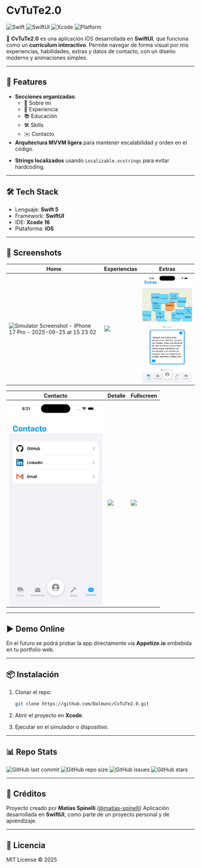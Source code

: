 # CvTuTe2.0

![Swift](https://img.shields.io/badge/Swift-5.0-orange?logo=swift)
![SwiftUI](https://img.shields.io/badge/SwiftUI-Apple-blue?logo=swift)
![Xcode](https://img.shields.io/badge/Xcode-16-blue?logo=xcode)
![Platform](https://img.shields.io/badge/platform-iOS-lightgrey)


📱 **CvTuTe2.0** es una aplicación iOS desarrollada en **SwiftUI**, que funciona como un **currículum interactivo**.
Permite navegar de forma visual por mis experiencias, habilidades, extras y datos de contacto, con un diseño moderno y animaciones simples.

---

## 🚀 Features

- **Secciones organizadas**:
  - 📄 Sobre mí
  - 💼 Experiencia
  - 📚 Educación
  - 🛠️ Skills
  - ✉️ Contacto
- **Arquitectura MVVM ligera** para mantener escalabilidad y orden en
el código.
* **Strings localizados** usando `Localizable.xcstrings` para evitar hardcoding.

---

## 🛠️ Tech Stack

* Lenguaje: **Swift 5**
* Framework: **SwiftUI**
* IDE: **Xcode 16**
* Plataforma: **iOS**

---
## 📸 Screenshots

| Home                                         | Experiencias                                         | Extras                                         |
| -------------------------------------------- | ---------------------------------------------------- | ---------------------------------------------- |
| <img width="250" alt="Simulator Screenshot - iPhone 17 Pro - 2025-09-25 at 15 23 02" src="https://github.com/user-attachments/assets/1c6f9795-8b70-4a42-a58b-05361f8deeaf" /> | <img src="Screenshots/experiencias.png" width="250"> | <img src="Screenshots/extras.png" width="250"> |

| Contacto                                         | Detalle                                         | Fullscreen                                         |
| ------------------------------------------------ | ----------------------------------------------- | -------------------------------------------------- |
| <img src="Screenshots/contacto.png" width="250"> | <img src="Screenshots/detalle.png" width="250"> | <img src="Screenshots/fullscreen.png" width="250"> |

---

## ▶️ Demo Online

En el futuro se podrá probar la app directamente vía **Appetize.io** embebida en tu portfolio web.

---

## 📦 Instalación

1. Clonar el repo:

   ```bash
   git clone https://github.com/Dalmunc/CvTuTe2.0.git
   ```
2. Abrir el proyecto en **Xcode**.
3. Ejecutar en el simulador o dispositivo.

---

## 📊 Repo Stats

![GitHub last commit](https://img.shields.io/github/last-commit/Dalmunc/CvTuTe2.0?color=blue)
![GitHub repo size](https://img.shields.io/github/repo-size/Dalmunc/CvTuTe2.0?color=success)
![GitHub issues](https://img.shields.io/github/issues/Dalmunc/CvTuTe2.0)
![GitHub stars](https://img.shields.io/github/stars/Dalmunc/CvTuTe2.0?style=social)

---

## 🌟 Créditos

Proyecto creado por **Matías Spinelli**
([@matias-spinelli](https://github.com/matias-spinelli))
Aplicación desarrollada en **SwiftUI**, como parte de un proyecto personal y de aprendizaje.

---

## 📜 Licencia

MIT License © 2025
